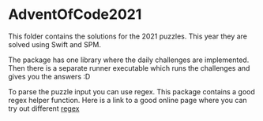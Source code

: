 # AdventOfCode2021

This folder contains the solutions for the 2021 puzzles.
This year they are solved using Swift and SPM.

The package has one library where the daily challenges are implemented.  
Then there is a separate runner executable which runs the challenges and gives you the answers :D

To parse the puzzle input you can use regex. 
This package contains a good regex helper function.
Here is a link to a good online page where you can try out different [regex](https://regex101.com) 
